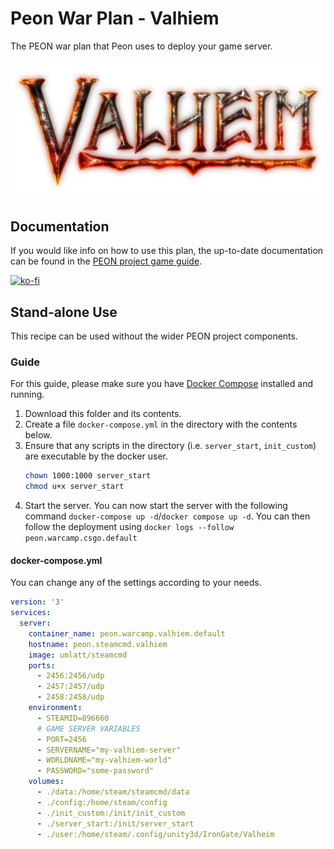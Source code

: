 # Peon War Plan - Valhiem

The PEON war plan that Peon uses to deploy your game server.

![Valhiem](./logo.png)

## Documentation

If you would like info on how to use this plan, the up-to-date documentation can be found in the [PEON project game guide](http://docs.warcamp.org/guides/games/valhiem/).

[![ko-fi](https://ko-fi.com/img/githubbutton_sm.svg)](https://ko-fi.com/K3K567ILJ)

## Stand-alone Use

This recipe can be used without the wider PEON project components.

### Guide

For this guide, please make sure you have [Docker Compose](https://docs.docker.com.zh.xy2401.com/v17.12/compose/install/) installed and running.

1. Download this folder and its contents.
2. Create a file `docker-compose.yml` in the directory with the contents below.
3. Ensure that any scripts in the directory (i.e. `server_start`, `init_custom`) are executable by the docker user.
    ```bash
    chown 1000:1000 server_start
    chmod u+x server_start
    ```
4. Start the server. You can now start the server with the following command `docker-compose up -d`/`docker compose up -d`. You can then follow the deployment using `docker logs --follow peon.warcamp.csgo.default`

#### docker-compose.yml

You can change any of the settings according to your needs.

```yml
version: '3'
services:
  server:
    container_name: peon.warcamp.valhiem.default
    hostname: peon.steamcmd.valhiem
    image: umlatt/steamcmd
    ports:
      - 2456:2456/udp
      - 2457:2457/udp
      - 2458:2458/udp
    environment:
      - STEAMID=896660
      # GAME SERVER VARIABLES
      - PORT=2456
      - SERVERNAME="my-valhiem-server"
      - WORLDNAME="my-valhiem-world"
      - PASSWORD="some-password"
    volumes:
      - ./data:/home/steam/steamcmd/data
      - ./config:/home/steam/config
      - ./init_custom:/init/init_custom
      - ./server_start:/init/server_start
      - ./user:/home/steam/.config/unity3d/IronGate/Valheim
```
